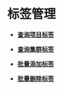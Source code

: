 # 标签管理<a name="ZH-CN_TOPIC_0000001437541685"></a>

 

-   **[查询项目标签](查询项目标签.md)**  

-   **[查询集群标签](查询集群标签.md)**  

-   **[批量添加标签](批量添加标签.md)**  

-   **[批量删除标签](批量删除标签.md)**  


